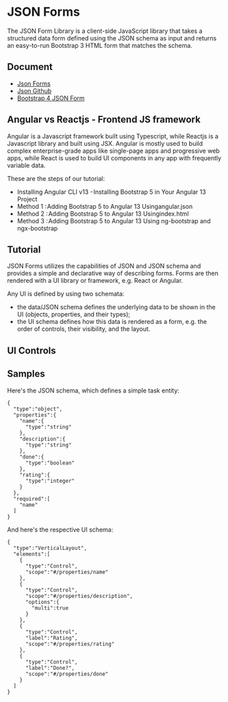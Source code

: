 # JSON Forms
The JSON Form Library is a client-side JavaScript library that takes a structured data form defined using the JSON schema 
as input and returns an easy-to-run Bootstrap 3 HTML form that matches the schema.

## Document
- [Json Forms](https://jsonforms.io/)
- [Json Github](https://github.com/jsonform/jsonform)
- [Bootstrap 4 JSON Form](https://ambersnow.github.io/bs-jsonform/list.html)

## Angular vs Reactjs - Frontend JS framework
Angular is a Javascript framework built using Typescript, while Reactjs is a Javascript library and built using JSX. 
Angular is mostly used to build complex enterprise-grade apps like single-page apps and progressive web apps, 
while React is used to build UI components in any app with frequently variable data.

These are the steps of our tutorial:
- Installing Angular CLI v13
- Installing Bootstrap 5 in Your Angular 13 Project
- Method 1 : Adding Bootstrap 5 to Angular 13 Usingangular.json
- Method 2 : Adding Bootstrap 5 to Angular 13 Usingindex.html
- Method 3 : Adding Bootstrap 5 to Angular 13 Using ng-bootstrap and ngx-bootstrap

## Tutorial

JSON Forms utilizes the capabilities of JSON and JSON schema and provides a simple and declarative way of describing forms. 
Forms are then rendered with a UI library or framework, e.g. React or Angular.

Any UI is defined by using two schemata:
- the data/JSON schema defines the underlying data to be shown in the UI (objects, properties, and their types);
- the UI schema defines how this data is rendered as a form, e.g. the order of controls, their visibility, and the layout.

## UI Controls

## Samples
Here's the JSON schema, which defines a simple task entity:
```
{
  "type":"object",
  "properties":{
    "name":{
      "type":"string"
    },
    "description":{
      "type":"string"
    },
    "done":{
      "type":"boolean"
    },
    "rating":{
      "type":"integer"
    }
  },
  "required":[
    "name"
  ]
}
```
And here's the respective UI schema:
```
{
  "type":"VerticalLayout",
  "elements":[
    {
      "type":"Control",
      "scope":"#/properties/name"
    },
    {
      "type":"Control",
      "scope":"#/properties/description",
      "options":{
        "multi":true
      }
    },
    {
      "type":"Control",
      "label":"Rating",
      "scope":"#/properties/rating"
    },
    {
      "type":"Control",
      "label":"Done?",
      "scope":"#/properties/done"
    }
  ]
}
```

